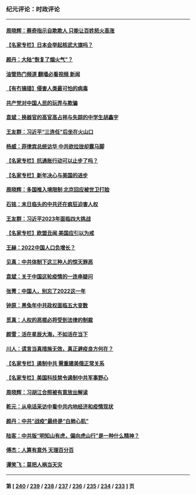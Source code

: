 ### 纪元评论：时政评论
---
#### [周晓辉：蔡奇指示自欺欺人 只能让百姓怒火高涨](../../pages/nsc1025/n13900199.md?01060330) 
#### [【名家专栏】日本会举起核武大旗吗？](../../pages/nsc1025/n13900051.md?01060330) 
#### [颜丹：大陆“恢复了烟火气”？](../../pages/nsc1025/n13900185.md?01060330) 
#### [油管热门频道 翻墙必看视频 新闻](ok?01060330)
#### [【有冇搞错】侵害人类最可怕的病毒](../../pages/nsc1025/n13900180.md?01060330) 
#### [共产党对中国人民的玩弄与欺骗](../../pages/nsc1025/n13900167.md?01060330) 
#### [袁斌：换器官的高官高占祥与失踪的中学生胡鑫宇](../../pages/nsc1025/n13899940.md?01060330) 
#### [王友群：习近平“三连任”后坐在火山口](../../pages/nsc1025/n13899614.md?01060330) 
#### [杨威：菲律宾总统访华 中共欲拉拢却露马脚](../../pages/nsc1025/n13899645.md?01060330) 
#### [【名家专栏】抗通胀行动可以止步了吗？](../../pages/nsc1025/n13899314.md?01060330) 
#### [【名家专栏】新年决心与美国的进步](../../pages/nsc1025/n13899312.md?01060330) 
#### [周晓辉：多国推入境限制 北京回应被世卫打脸](../../pages/nsc1025/n13899452.md?01060330) 
#### [石铭：末日临头的中共还在疯狂迫害人权](../../pages/nsc1025/n13899142.md?01060330) 
#### [王友群：习近平2023年面临四大挑战](../../pages/nsc1025/n13898823.md?01060330) 
#### [【名家专栏】欧盟丑闻 美国应引以为戒](../../pages/nsc1025/n13897992.md?01060330) 
#### [王赫：2022中国人口负增长？](../../pages/nsc1025/n13898443.md?01060330) 
#### [见真：中共体制下这三种人的惊天罪恶](../../pages/nsc1025/n13898421.md?01060330) 
#### [袁斌：关于中国这轮疫情的一连串疑问](../../pages/nsc1025/n13898302.md?01060330) 
#### [张菁：中国人，别忘了2022这一年](../../pages/nsc1025/n13898218.md?01060330) 
#### [钟原：黑兔年中共政权面临五大变数](../../pages/nsc1025/n13898217.md?01060330) 
#### [觅真：人权的恶棍必将受到法律的制裁](../../pages/nsc1025/n13898213.md?01060330) 
#### [颜雪：活在星辰大海，不如活在当下](../../pages/nsc1025/n13898181.md?01060330) 
#### [川人：谎言当真措施无效，真正避疫良方何在？](../../pages/nsc1025/n13898158.md?01060330) 
#### [【名家专栏】遏制中共 需重建美俄正常关系](../../pages/nsc1025/n13897979.md?01060330) 
#### [【名家专栏】美国科技禁令遏制中共军事野心](../../pages/nsc1025/n13896442.md?01060330) 
#### [周晓辉：习胡江合照被有意放出解读](../../pages/nsc1025/n13898055.md?01060330) 
#### [乾元：从电话采访中看中共内地经济和疫情现状](../../pages/nsc1025/n13898064.md?01060330) 
#### [颜丹：中共“战疫”最终是“白肺心肌”](../../pages/nsc1025/n13898047.md?01060330) 
#### [陆客：中共版“明知山有虎，偏向虎山行”是一种什么精神？](../../pages/nsc1025/n13897809.md?01060330) 
#### [傅杰：人算有意外 天理百分百](../../pages/nsc1025/n13897774.md?01060330) 
#### [谭笑飞：莫把人祸当天灾](../../pages/nsc1025/n13897747.md?01060330) 

---
#### 第 [ [240](./240.md?01060330) / [239](./239.md?01060330) / [238](./238.md?01060330) / [237](./237.md?01060330) / [236](./236.md?01060330) / [235](./235.md?01060330) / [234](./234.md?01060330) / [233](./233.md?01060330) ] 页
